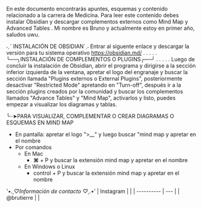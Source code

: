En este documento encontrarás apuntes, esquemas y contenido relacionado a la carrera de Medicina.
Para leer este contenido debes instalar Obsidian y descargar complementos externos como Mind Map y Advanced Tables .
Mi nombre es Bruno y actualmente estoy en primer año, saludos uwu.

˗ˏˋ INSTALACIÓN DE OBSIDIAN´ˎ˗
Entrar al siguente enlace y descargar la versión para tu sistema operativo
https://obsidian.md/
. . . . . ╰──╮INSTALACIÓN DE COMPLEMENTOS O PLUGINS╭──╯ . . . . .
Luego de concluir la instalación de Obsidian, abrir el programa y dirigirse a la sección inferior izquierda de la ventana, apretar el logo del engranaje y buscar la sección llamada "Plugins externos o External Plugins", posteriormente desactivar "Restricted Mode" apretando en "Turn-off",  después ir a la sección plugins creados por la comunidad y buscar los complementos llamados  "Advance Tables" y "Mind Map", activarlos y listo, puedes empezar a visualizar los diagramas y tablas.

╰┈➤PARA VISUALIZAR, COMPLEMENTAR O CREAR DIAGRAMAS O ESQUEMAS EN MIND MAP
- En pantalla: apretar el logo ">__" y luego buscar "mind map y apretar en el nombre
- Por comandos
	- En Mac
		- **⌘** + P y buscar la extensión mind map y apretar en el nombre
	- En Windows o Linux
		- control + P y buscar la extensión mind map y apretar en el nombre

'*•.¸♡Información de contacto ♡¸.•*'
| Instagram  |     | 
| ---------- | --- |
| @brutierre |     |
